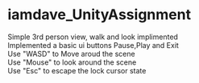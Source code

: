 # iamdave_UnityAssignment  
Simple 3rd person view, walk and look implimented   
Implemented a basic ui buttons Pause,Play and Exit   
Use "WASD" to Move aroud the scene   
Use "Mouse" to look around the scene  
Use "Esc" to escape the lock cursor state  
